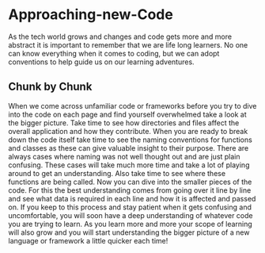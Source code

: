 # Approaching-new-Code

As the tech world grows and changes and code gets more and more abstract it is important to remember that we are life long learners. No one can know everything when it comes to coding, but we can adopt conventions to help guide us on our learning adventures.

## Chunk by Chunk
When we come across unfamiliar code or frameworks before you try to dive into the code on each page and find yourself overwhelmed take a look at the bigger picture. Take time to see how directories and files affect the overall application and how they contribute. When you are ready to break down the code itself take time to see the naming conventions for functions and classes as these can give valuable insight to their purpose. There are always cases where naming was not well thought out and are just plain confusing. These cases will take much more time and take a lot of playing around to get an understanding. Also take time to see where these functions are being called. Now you can dive into the smaller pieces of the code. For this the best understanding comes from going over it line by line and see what data is required in each line and how it is affected and passed on. If you keep to this process and stay patient when it gets confusing and uncomfortable, you will soon have a deep understanding of whatever code you are trying to learn. As you learn more and more your scope of learning will also grow and you will start understanding the bigger picture of a new language or framework a little quicker each time!
